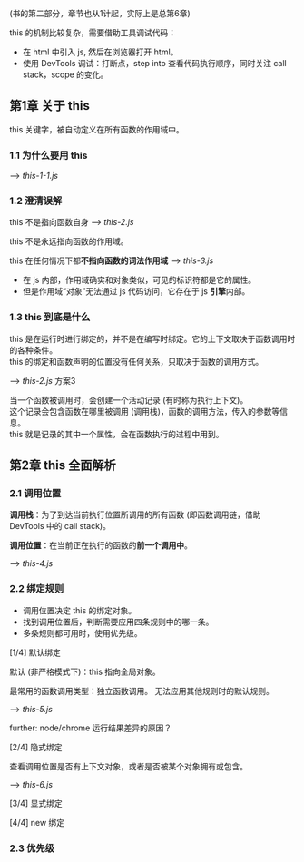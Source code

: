 (书的第二部分，章节也从1计起，实际上是总第6章)

this 的机制比较复杂，需要借助工具调试代码：
* 在 html 中引入 js, 然后在浏览器打开 html。
* 使用 DevTools 调试：打断点，step into 查看代码执行顺序，同时关注 call stack，scope 的变化。

## 第1章 关于 this

this 关键字，被自动定义在所有函数的作用域中。

### 1.1 为什么要用 this 

--> _this-1-1.js_

### 1.2 澄清误解

this 不是指向函数自身 --> _this-2.js_

this 不是永远指向函数的作用域。

this 在任何情况下都**不指向函数的词法作用域** --> _this-3.js_
* 在 js 内部，作用域确实和对象类似，可见的标识符都是它的属性。
* 但是作用域“对象”无法通过 js 代码访问，它存在于 js **引擎**内部。

### 1.3 this 到底是什么

this 是在运行时进行绑定的，并不是在编写时绑定。它的上下文取决于函数调用时的各种条件。<br>
this 的绑定和函数声明的位置没有任何关系，只取决于函数的调用方式。 

--> _this-2.js_ 方案3

当一个函数被调用时，会创建一个活动记录 (有时称为执行上下文)。<br>
这个记录会包含函数在哪里被调用 (调用栈)，函数的调用方法，传入的参数等信息。<br>
this 就是记录的其中一个属性，会在函数执行的过程中用到。

## 第2章 this 全面解析

### 2.1 调用位置

**调用栈**：为了到达当前执行位置所调用的所有函数 (即函数调用链，借助 DevTools 中的 call stack)。

**调用位置**：在当前正在执行的函数的**前一个调用中**。

--> _this-4.js_

### 2.2 绑定规则

* 调用位置决定 this 的绑定对象。
* 找到调用位置后，判断需要应用四条规则中的哪一条。
* 多条规则都可用时，使用优先级。

[1/4] 默认绑定

默认 (非严格模式下)：this 指向全局对象。

最常用的函数调用类型：独立函数调用。
无法应用其他规则时的默认规则。

--> _this-5.js_

further: node/chrome 运行结果差异的原因？

[2/4] 隐式绑定

查看调用位置是否有上下文对象，或者是否被某个对象拥有或包含。

--> _this-6.js_

[3/4] 显式绑定

[4/4] new 绑定

### 2.3 优先级